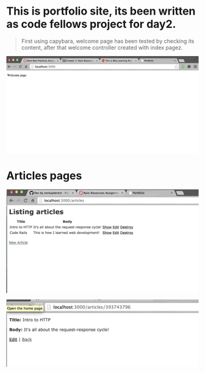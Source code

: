 # This is portfolio site, its been written as code fellows project for day2.


>First using capybara, welcome page has been tested by checking its content, after that welcome controller created with index pagez.


![alt tag](https://github.com/cenkayberkin/portfolio/blob/dev/Screen%20Shot%202014-09-16%20at%204.16.20%20PM.png)

# Articles pages

![alt tag](https://github.com/cenkayberkin/portfolio/blob/dev/Screen%20Shot%202014-09-17%20at%205.54.27%20PM.png)

![alt tag](https://github.com/cenkayberkin/portfolio/blob/dev/Screen%20Shot%202014-09-17%20at%205.54.38%20PM.png)
